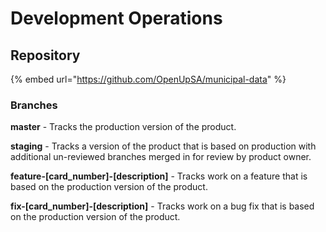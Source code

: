 # Development Operations

## Repository

{% embed url="https://github.com/OpenUpSA/municipal-data" %}

### Branches

**master** - Tracks the production version of the product.

**staging** - Tracks a version of the product that is based on production with additional un-reviewed branches merged in for review by product owner.

**feature-\[card\_number\]-\[description\]** - Tracks work on a feature that is based on the production version of the product.

**fix-\[card\_number\]-\[description\]** - Tracks work on a bug fix that is based on the production version of the product.

